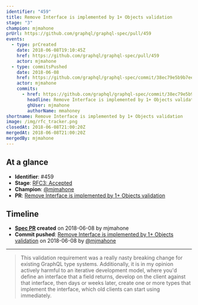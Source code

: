 ```yaml
---
identifier: "459"
title: Remove Interface is implemented by 1+ Objects validation
stage: "3"
champion: mjmahone
prUrl: https://github.com/graphql/graphql-spec/pull/459
events:
  - type: prCreated
    date: 2018-06-08T19:10:45Z
    href: https://github.com/graphql/graphql-spec/pull/459
    actor: mjmahone
  - type: commitsPushed
    date: 2018-06-08
    href: https://github.com/graphql/graphql-spec/commit/38ec79e5b9b7eeaf0bdefd536f6e0378d6998ca4
    actor: mjmahone
    commits:
      - href: https://github.com/graphql/graphql-spec/commit/38ec79e5b9b7eeaf0bdefd536f6e0378d6998ca4
        headline: Remove Interface is implemented by 1+ Objects validation
        ghUser: mjmahone
        authorName: mmahoney
shortname: Remove Interface is implemented by 1+ Objects validation
image: /img/rfc_tracker.png
closedAt: 2018-06-08T21:00:20Z
mergedAt: 2018-06-08T21:00:20Z
mergedBy: mjmahone
---
```


## At a glance

- **Identifier**: #459
- **Stage**: [RFC3: Accepted](https://github.com/graphql/graphql-spec/blob/main/CONTRIBUTING.md#stage-3-accepted)
- **Champion**: [@mjmahone](https://github.com/mjmahone)
- **PR**: [Remove Interface is implemented by 1+ Objects validation](https://github.com/graphql/graphql-spec/pull/459)

<!-- BEGIN_CUSTOM_TEXT -->



<!-- END_CUSTOM_TEXT -->

## Timeline

- **[Spec PR](https://github.com/graphql/graphql-spec/pull/459) created** on 2018-06-08 by mjmahone
- **Commit pushed**: [Remove Interface is implemented by 1+ Objects validation](https://github.com/graphql/graphql-spec/commit/38ec79e5b9b7eeaf0bdefd536f6e0378d6998ca4) on 2018-06-08 by [@mjmahone](https://github.com/mjmahone)

<!-- VERBATIM -->

---

> This validation requirement was a really nasty breaking change for existing GraphQL type systems. Additionally, it is in my opinion actively harmful to an iterative development model, where you'd define an interface that a field returns, develop on the client against that interface, then days or weeks later, create one or more types that implement the interface, which old clients can start using immediately.
